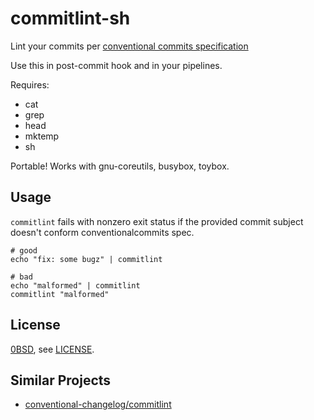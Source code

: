 # commitlint-sh

Lint your commits per
[conventional commits specification](https://conventionalcommits.org/)

Use this in post-commit hook and in your pipelines.

Requires:

* cat
* grep
* head
* mktemp
* sh

Portable! Works with gnu-coreutils, busybox, toybox.


## Usage

`commitlint` fails with nonzero exit status if the provided commit subject
doesn't conform conventionalcommits spec.

    # good
    echo "fix: some bugz" | commitlint

    # bad
    echo "malformed" | commitlint
    commitlint "malformed"


## License

[0BSD](https://spdx.org/licenses/0BSD.html), see [LICENSE](./LICENSE).


## Similar Projects

* [conventional-changelog/commitlint](https://github.com/conventional-changelog/commitlint)
